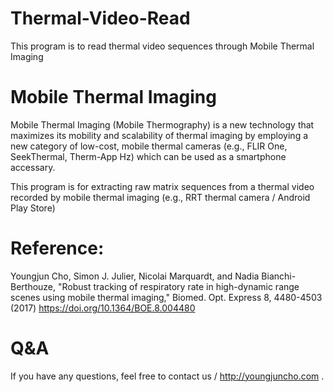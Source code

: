 # Thermal-Video-Read
This program is to read thermal video sequences through Mobile Thermal Imaging

# Mobile Thermal Imaging
Mobile Thermal Imaging (Mobile Thermography) is a new technology that maximizes its mobility and scalability of thermal imaging by employing a new category of low-cost, mobile thermal cameras (e.g., FLIR One, SeekThermal, Therm-App Hz) which can be used as a smartphone accessary.

This program is for extracting raw matrix sequences from a thermal video recorded by mobile thermal imaging (e.g., RRT thermal camera / Android Play Store) 


# Reference:
Youngjun Cho, Simon J. Julier, Nicolai Marquardt, and Nadia Bianchi-Berthouze, "Robust tracking of respiratory rate in high-dynamic range scenes using mobile thermal imaging," Biomed. Opt. Express 8, 4480-4503 (2017)
https://doi.org/10.1364/BOE.8.004480

# Q&A
If you have any questions, feel free to contact us / http://youngjuncho.com .
